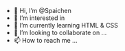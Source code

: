 - 👋 Hi, I’m @Spaichen
- 👀 I’m interested in 
- 🌱 I’m currently learning HTML & CSS 
- 💞️ I’m looking to collaborate on ...
- 📫 How to reach me ...

<!---
Spaichen/Spaichen is a ✨ special ✨ repository because its `README.md` (this file) appears on your GitHub profile.
You can click the Preview link to take a look at your changes.
--->
